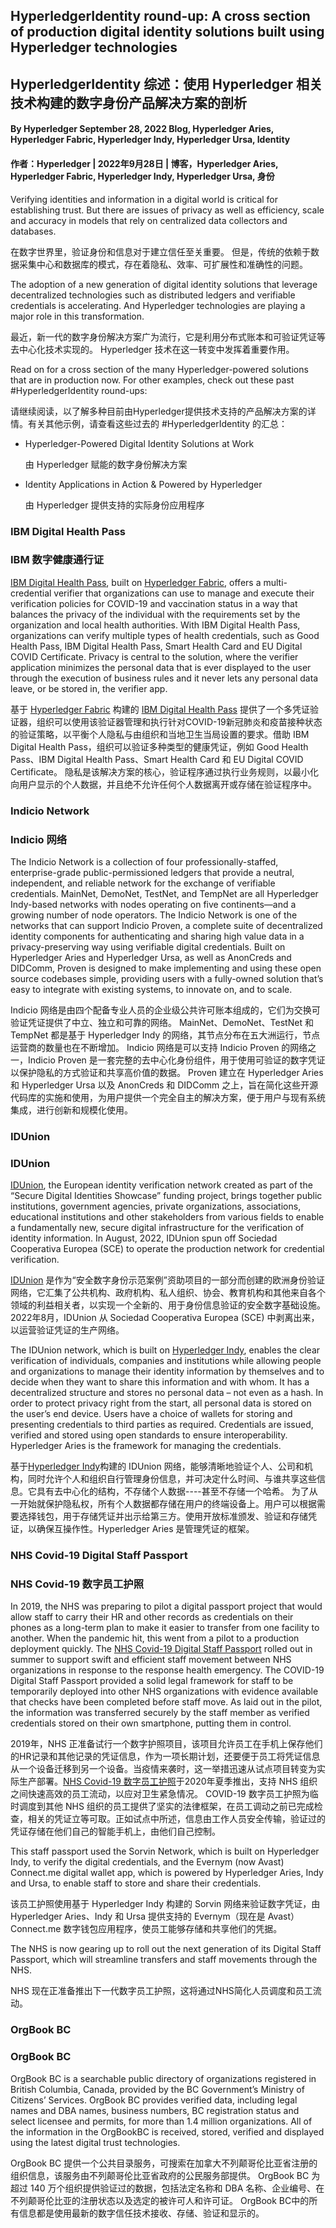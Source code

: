 ## HyperledgerIdentity round-up: A cross section of production digital identity solutions built using Hyperledger technologies
## HyperledgerIdentity 综述：使用 Hyperledger 相关技术构建的数字身份产品解决方案的剖析

#### By Hyperledger September 28, 2022 Blog, Hyperledger Aries, Hyperledger Fabric, Hyperledger Indy, Hyperledger Ursa, Identity
#### 作者：Hyperledger | 2022年9月28日 | 博客，Hyperledger Aries, Hyperledger Fabric, Hyperledger Indy, Hyperledger Ursa, 身份

Verifying identities and information in a digital world is critical for establishing trust. But there are issues of privacy as well as efficiency, scale and accuracy in models that rely on centralized data collectors and databases. 

在数字世界里，验证身份和信息对于建立信任至关重要。 但是，传统的依赖于数据采集中心和数据库的模式，存在着隐私、效率、可扩展性和准确性的问题。

The adoption of a new generation of digital identity solutions that leverage decentralized technologies such as distributed ledgers and verifiable credentials is accelerating. And Hyperledger technologies are playing a major role in this transformation. 

最近，新一代的数字身份解决方案广为流行，它是利用分布式账本和可验证凭证等去中心化技术实现的。 Hyperledger 技术在这一转变中发挥着重要作用。

Read on for a cross section of the many Hyperledger-powered solutions that are in production now. For other examples, check out these past #HyperledgerIdentity round-ups:

请继续阅读，以了解多种目前由Hyperledger提供技术支持的产品解决方案的详情。有关其他示例，请查看这些过去的 #HyperledgerIdentity 的汇总：

- Hyperledger-Powered Digital Identity Solutions at Work  

  由 Hyperledger 赋能的数字身份解决方案
  
- Identity Applications in Action & Powered by Hyperledger

  由 Hyperledger 提供支持的实际身份应用程序

### IBM Digital Health Pass
### IBM 数字健康通行证

[IBM Digital Health Pass](https://www.ibm.com/products/digital-health-pass), built on [Hyperledger Fabric](https://www.hyperledger.org/use/fabric), offers a multi-credential verifier that organizations can use to manage and execute their verification policies for COVID-19 and vaccination status in a way that balances the privacy of the individual with the requirements set by the organization and local health authorities. With IBM Digital Health Pass, organizations can verify multiple types of health credentials, such as Good Health Pass, IBM Digital Health Pass, Smart Health Card and EU Digital COVID Certificate. Privacy is central to the solution, where the verifier application minimizes the personal data that is ever displayed to the user through the execution of business rules and it never lets any personal data leave, or be stored in, the verifier app.

基于 [Hyperledger Fabric](https://www.hyperledger.org/use/fabric) 构建的 [IBM Digital Health Pass](https://www.ibm.com/products/digital-health-pass) 提供了一个多凭证验证器，组织可以使用该验证器管理和执行针对COVID-19新冠肺炎和疫苗接种状态的验证策略，以平衡个人隐私与由组织和当地卫生当局设置的要求。借助 IBM Digital Health Pass，组织可以验证多种类型的健康凭证，例如 Good Health Pass、IBM Digital Health Pass、Smart Health Card 和 EU Digital COVID Certificate。 隐私是该解决方案的核心，验证程序通过执行业务规则，以最小化向用户显示的个人数据，并且绝不允许任何个人数据离开或存储在验证程序中。

### Indicio Network 
### Indicio 网络

The Indicio Network is a collection of four professionally-staffed, enterprise-grade public-permissioned ledgers that provide a neutral, independent, and reliable network for the exchange of verifiable credentials. MainNet, DemoNet, TestNet, and TempNet are all Hyperledger Indy-based networks with nodes operating on five continents—and a growing number of node operators. The Indicio Network is one of the networks that can support Indicio Proven, a complete suite of decentralized identity components for authenticating and sharing high value data in a privacy-preserving way using verifiable digital credentials. Built on Hyperledger Aries and Hyperledger Ursa, as well as AnonCreds and DIDComm, Proven is designed to make implementing and using these open source codebases simple, providing users with a fully-owned solution that’s easy to integrate with existing systems, to innovate on, and to scale.  

Indicio 网络是由四个配备专业人员的企业级公共许可账本组成的，它们为交换可验证凭证提供了中立、独立和可靠的网络。 MainNet、DemoNet、TestNet 和 TempNet 都是基于 Hyperledger Indy 的网络，其节点分布在五大洲运行，节点运营商的数量也在不断增加。 Indicio 网络是可以支持 Indicio Proven 的网络之一，Indicio Proven 是一套完整的去中心化身份组件，用于使用可验证的数字凭证以保护隐私的方式验证和共享高价值的数据。 Proven 建立在 Hyperledger Aries 和 Hyperledger Ursa 以及 AnonCreds 和 DIDComm 之上，旨在简化这些开源代码库的实施和使用，为用户提供一个完全自主的解决方案，便于用户与现有系统集成，进行创新和规模化使用。

### IDUnion 
### IDUnion

[IDUnion](https://idunion.org/?lang=en), the European identity verification network created as part of the “Secure Digital Identities Showcase” funding project, brings together public institutions, government agencies, private organizations, associations, educational institutions and other stakeholders from various fields to enable a fundamentally new, secure digital infrastructure for the verification of identity information. In August, 2022, IDUnion spun off Sociedad Cooperativa Europea (SCE) to operate the production network for credential verification. 

[IDUnion](https://idunion.org/?lang=en) 是作为“安全数字身份示范案例”资助项目的一部分而创建的欧洲身份验证网络，它汇集了公共机构、政府机构、私人组织、协会、教育机构和其他来自各个领域的利益相关者，以实现一个全新的、用于身份信息验证的安全数字基础设施。2022年8月，IDUnion 从 Sociedad Cooperativa Europea (SCE) 中剥离出来，以运营验证凭证的生产网络。

The IDUnion network, which is built on [Hyperledger Indy](https://www.hyperledger.org/use/hyperledger-indy), enables the clear verification of individuals, companies and institutions while allowing people and organizations to manage their identity information by themselves and to decide when they want to share this information and with whom. It has a decentralized structure and stores no personal data – not even as a hash. In order to protect privacy right from the start, all personal data is stored on the user’s end device. Users have a choice of wallets for storing and presenting credentials to third parties as required. Credentials are issued, verified and stored using open standards to ensure interoperability. Hyperledger Aries is the framework for managing the credentials.

基于[Hyperledger Indy](https://www.hyperledger.org/use/hyperledger-indy)构建的 IDUnion 网络，能够清晰地验证个人、公司和机构，同时允许个人和组织自行管理身份信息，并可决定什么时间、与谁共享这些信息。它具有去中心化的结构，不存储个人数据----甚至不存储一个哈希。 为了从一开始就保护隐私权，所有个人数据都存储在用户的终端设备上。用户可以根据需要选择钱包，用于存储凭证并出示给第三方。使用开放标准颁发、验证和存储凭证，以确保互操作性。Hyperledger Aries 是管理凭证的框架。

### NHS Covid-19 Digital Staff Passport
### NHS Covid-19 数字员工护照

In 2019, the NHS was preparing to pilot a digital passport project that would allow staff to carry their HR and other records as credentials on their phones as a long-term plan to make it easier to transfer from one facility to another. When the pandemic hit, this went from a pilot to a production deployment quickly. The [NHS Covid-19 Digital Staff Passport](https://beta.staffpassports.nhs.uk/) rolled out in summer to support swift and efficient staff movement between NHS organizations in response to the response health emergency. The COVID-19 Digital Staff Passport provided a solid legal framework for staff to be temporarily deployed into other NHS organizations with evidence available that checks have been completed before staff move. As laid out in the pilot, the information was transferred securely by the staff member as verified credentials stored on their own smartphone, putting them in control.

2019年，NHS 正准备试行一个数字护照项目，该项目允许员工在手机上保存他们的HR记录和其他记录的凭证信息，作为一项长期计划，还要便于员工将凭证信息从一个设备迁移到另一个设备。当疫情来袭时，这一举措迅速从试点项目转变为实际生产部署。[NHS Covid-19 数字员工护照](https://beta.staffpassports.nhs.uk/)于2020年夏季推出，支持 NHS 组织之间快速高效的员工流动，以应对卫生紧急情况。 COVID-19 数字员工护照为临时调度到其他 NHS 组织的员工提供了坚实的法律框架，在员工调动之前已完成检查，相关的凭证立等可取。正如试点中所述，信息由工作人员安全传输，验证过的凭证存储在他们自己的智能手机上，由他们自己控制。

This staff passport used the Sorvin Network, which is built on Hyperledger Indy, to verify the digital credentials, and the Evernym (now Avast) Connect.me digital wallet app, which is powered by Hyperledger Aries, Indy and Ursa, to enable staff to store and share their credentials. 

该员工护照使用基于 Hyperledger Indy 构建的 Sorvin 网络来验证数字凭证，由Hyperledger Aries、Indy 和 Ursa 提供支持的 Evernym（现在是 Avast）Connect.me 数字钱包应用程序，使员工能够存储和共享他们的凭据。

The NHS is now gearing up to roll out the next generation of its Digital Staff Passport, which will streamline transfers and staff movements through the NHS. 

NHS 现在正准备推出下一代数字员工护照，这将通过NHS简化人员调度和员工流动。

### OrgBook BC 
### OrgBook BC 

OrgBook BC is a searchable public directory of organizations registered in British Columbia, Canada, provided by the BC Government’s Ministry of Citizens’ Services. OrgBook BC provides verified data, including legal names and DBA names, business numbers, BC registration status and select licensee and permits, for more than 1.4 million organizations. All of the information in the OrgBookBC is received, stored, verified and displayed using the latest digital trust technologies. 

OrgBook BC 提供一个公共目录服务，可搜索在加拿大不列颠哥伦比亚省注册的组织信息，该服务由不列颠哥伦比亚省政府的公民服务部提供。 OrgBook BC 为超过 140 万个组织提供验证过的数据，包括法定名称和 DBA 名称、企业编号、在不列颠哥伦比亚的注册状态以及选定的被许可人和许可证。 OrgBook BC中的所有信息都是使用最新的数字信任技术接收、存储、验证和显示的。
